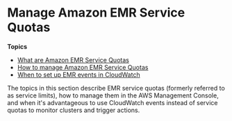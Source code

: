 # Manage Amazon EMR Service Quotas<a name="emr-service-limits-manage"></a>

**Topics**
+ [What are Amazon EMR Service Quotas](emr-service-limits-what-are.md)
+ [How to manage Amazon EMR Service Quotas](emr-service-limits-strategy.md)
+ [When to set up EMR events in CloudWatch](emr-service-limits-cloudwatch-events.md)

The topics in this section describe EMR service quotas \(formerly referred to as service limits\), how to manage them in the AWS Management Console, and when it's advantageous to use CloudWatch events instead of service quotas to monitor clusters and trigger actions\.